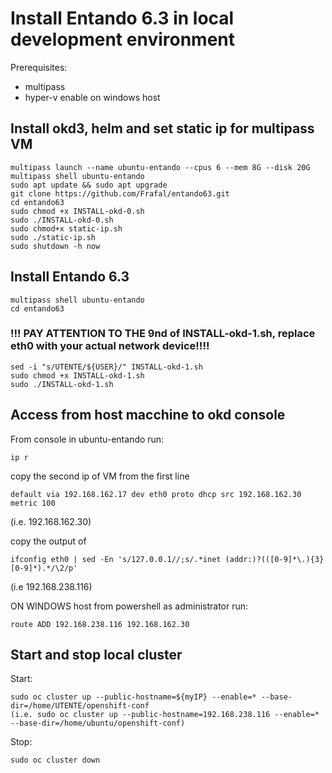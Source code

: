 # Install Entando 6.3 in local development environment
Prerequisites: 
- multipass
- hyper-v enable on windows host

## Install okd3, helm and set static ip for multipass VM
```
multipass launch --name ubuntu-entando --cpus 6 --mem 8G --disk 20G
multipass shell ubuntu-entando
sudo apt update && sudo apt upgrade
git clone https://github.com/Frafal/entando63.git
cd entando63
sudo chmod +x INSTALL-okd-0.sh
sudo ./INSTALL-okd-0.sh
sudo chmod+x static-ip.sh
sudo ./static-ip.sh
sudo shutdown -h now
```
## Install Entando 6.3
```
multipass shell ubuntu-entando
cd entando63
```
### !!! PAY ATTENTION TO THE 9nd of INSTALL-okd-1.sh, replace eth0 with your actual network device!!!!
```
sed -i "s/UTENTE/${USER}/" INSTALL-okd-1.sh
sudo chmod +x INSTALL-okd-1.sh
sudo ./INSTALL-okd-1.sh
```

## Access from host macchine to okd console 

From console in ubuntu-entando run:
```
ip r
```
copy the second ip of VM from the first line
```
default via 192.168.162.17 dev eth0 proto dhcp src 192.168.162.30 metric 100
```
(i.e. 192.168.162.30)


copy the output of
```
ifconfig eth0 | sed -En 's/127.0.0.1//;s/.*inet (addr:)?(([0-9]*\.){3}[0-9]*).*/\2/p'
```
(i.e 192.168.238.116)


ON WINDOWS host from powershell as administrator run:
```
route ADD 192.168.238.116 192.168.162.30
```

## Start and stop local cluster
Start:
```
sudo oc cluster up --public-hostname=${myIP} --enable=* --base-dir=/home/UTENTE/openshift-conf
(i.e. sudo oc cluster up --public-hostname=192.168.238.116 --enable=* --base-dir=/home/ubuntu/openshift-conf)
```
Stop:
```
sudo oc cluster down
```

